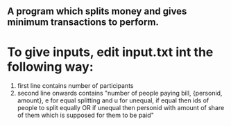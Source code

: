 ## A program which splits money and gives minimum transactions to perform.

# To give inputs, edit input.txt int the following way:  
1) first line contains number of participants
2) second line onwards contains "number of people paying bill, {personid, amount}, e for equal splitting and u for unequal, if equal then ids of people to split equally OR if unequal then personid with amount of share of them which is supposed for them to be paid"
